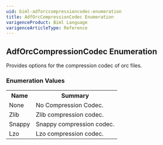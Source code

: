 ```yaml
---
uid: biml-adforccompressioncodec-enumeration
title: AdfOrcCompressionCodec Enumeration
varigenceProduct: Biml Language
varigenceArticleType: Reference
---
```


## AdfOrcCompressionCodec Enumeration<div class="LanguageSummary"><div class ="SummaryItem">Provides options for the compression codec of orc files.</div></div><div class="EnumValueGroup">### Enumeration Values<table id="EnumValue" class="MemberList"><tbody><tr><th class="MemberNameColumnHeader">Name</th><th class="MemberSummaryColumnHeader">Summary</th></tr><tr class="cd0"><td class="MemberName">None</td><td class="MemberSummary"><div class ="SummaryItem">No Compression Codec.</div> </td></tr><tr class="cd1"><td class="MemberName">Zlib</td><td class="MemberSummary"><div class ="SummaryItem">Zlib compression codec.</div> </td></tr><tr class="cd0"><td class="MemberName">Snappy</td><td class="MemberSummary"><div class ="SummaryItem">Snappy compression codec.</div> </td></tr><tr class="cd1"><td class="MemberName">Lzo</td><td class="MemberSummary"><div class ="SummaryItem">Lzo compression codec.</div> </td></tr></tbody></table></div>